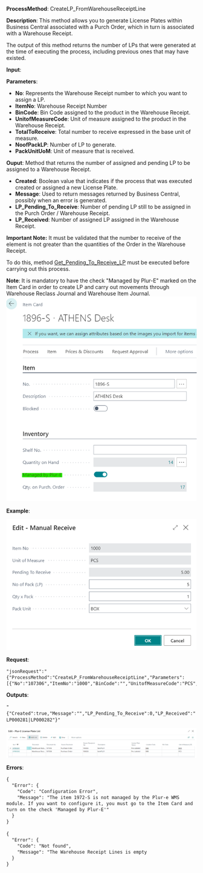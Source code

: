 **ProcessMethod**: CreateLP_FromWarehouseReceiptLine

**Description**:
This method allows you to generate License Plates within Business Central associated with a Purch Order, which in turn is associated with a Warehouse Receipt.

The output of this method returns the number of LPs that were generated at the time of executing the process, including previous ones that may have existed.

**Input**:

**Parameters**: 
-	**No**: Represents the Warehouse Receipt number to which you want to assign a LP. 
-	**ItemNo**: Warehouse Receipt Number
-	**BinCode**: Bin Code assigned to the product in the Warehouse Receipt.
-	**UnitofMeasureCode**: Unit of measure assigned to the product in the Warehouse Receipt.
-	**TotalToReceive**: Total number to receive expressed in the base unit of measure.
-	**NoofPackLP**: Number of LP to generate.
-	**PackUnitUoM**: Unit of measure that is received.

**Ouput**: Method that returns the number of assigned and pending LP to be assigned to a Warehouse Receipt.

-	**Created**: Boolean value that indicates if the process that was executed created or assigned a new License Plate. 
-	**Message**: Used to return messages returned by Business Central, possibly when an error is generated.
-	**LP_Pending_To_Receive**: Number of pending LP still to be assigned in the Purch Order / Warehouse Receipt.
-	**LP_Received**: Number of assigned LP assigned in the Warehouse Receipt.

**Important Note:** It must be validated that the number to receive of the element is not greater than the quantities of the Order in the Warehouse Receipt.

To do this, method [Get_Pending_To_Receive_LP](/Plur%2De/WMS-API/Get_Pending_To_Receive_LP) must be executed before carrying out this process.

**Note**: It is mandatory to have the check "Managed by Plur-E" marked on the Item Card in order to create LP and carry out movements through Warehouse Reclass Journal and Warehouse Item Journal.
![image.png](/.attachments/image-2938f245-9765-4198-97d8-43267217c1b2.png)

**Example**:

![image.png](/.attachments/image-44d8d90f-abb7-43c9-b0d4-9ec569e283d2.png)


**Request**:

    "jsonRequest":"{"ProcessMethod":"CreateLP_FromWarehouseReceiptLine","Parameters":[{"No":"107306","ItemNo":"1000","BinCode":"","UnitofMeasureCode":"PCS","TotalToReceive":"5","NoofPackLP":"1","PackUnitUoM":"PCS"}]}"

**Outputs**:

`"{"Created":true,"Message":"","LP_Pending_To_Receive":0,"LP_Received":"LP000281|LP000282"}"`

![image.png](/.attachments/image-8a2bd580-3e9f-444e-9429-2bd628f5dcf5.png)

**Errors**:

```
{
  "Error": {
    "Code": "Configuration Error",
    "Message": "The item 1972-S is not managed by the Plur-e WMS module. If you want to configure it, you must go to the Item Card and turn on the check 'Managed by Plur-E'"
  }
}

{
  "Error": {
    "Code": "Not found",
    "Message": "The Warehouse Receipt Lines is empty
  }
}
```



